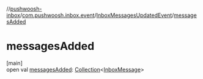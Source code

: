 //[pushwoosh-inbox](../../../index.md)/[com.pushwoosh.inbox.event](../index.md)/[InboxMessagesUpdatedEvent](index.md)/[messagesAdded](messages-added.md)

# messagesAdded

[main]\
open val [messagesAdded](messages-added.md): [Collection](https://developer.android.com/reference/kotlin/java/util/Collection.html)&lt;[InboxMessage](../../com.pushwoosh.inbox.data/-inbox-message/index.md)&gt;
